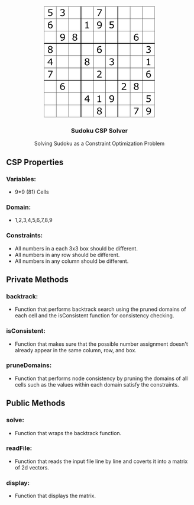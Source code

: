 <!-- INTRO. -->
<br />
<p align="center">
<img src="gitImgs/sudokuIcon.png?raw=true" width="300" >
  <h3 align="center">Sudoku CSP Solver</h3>

  <p align="center">
Solving Sudoku as a Constraint Optimization Problem
  </p>
</p>

## CSP Properties
### Variables: 
* 9*9 (81) Cells
### Domain: 
* 1,2,3,4,5,6,7,8,9
### Constraints: 
* All numbers in a each 3x3 box should be different.
* All numbers in any row should be different.
* All numbers in any column should be different.


## Private Methods
### backtrack: 
* Function that performs backtrack search using the pruned domains of each cell and the isConsistent function for consistency checking.
### isConsistent: 
* Function that makes sure that the possible number assignment doesn't already appear in the same column, row, and box.
### pruneDomains: 
* Function that performs node consistency by pruning the domains of all cells such as the values within each domain satisfy the constraints.

## Public Methods
### solve: 
* Function that wraps the backtrack function.
### readFile: 
* Function that reads the input file line by line and coverts it into a matrix of 2d vectors.
### display: 
* Function that displays the matrix.
